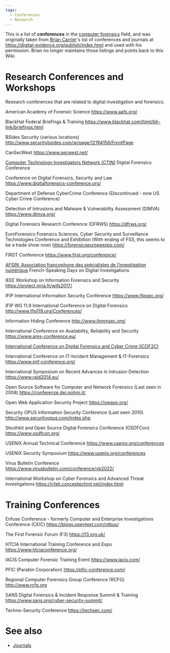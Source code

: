 ```yaml
---
tags:
  - Conferences
  - Research
---
```

This is a list of **conferences** in the [computer forensics](computer_forensics.md)
field, and was originally taken from [Brian Carrier](brian_carrier.md)'s list
of conferences and journals at <https://digital-evidence.org/publish/index.html>
and used with his permission. Brian no longer maintains those listings and
points back to this Wiki.

# Research Conferences and Workshops

Research conferences that are related to digital investigation and forensics.

American Academy of Forensic Science
<https://www.aafs.org/>

BlackHat Federal Briefings & Training
<https://www.blackhat.com/html/bh-link/briefings.html>

BSides Security (various locations)
<http://www.securitybsides.com/w/page/12194156/FrontPage>

CanSecWest
<https://www.secwest.net/>

[Computer Technology Investigators Network (CTIN)](https://ctin.org/) Digital Forensics Conference

Conference on Digital Forensics, Security and Law
<https://www.digitalforensics-conference.org/>

Department of Defense CyberCrime Conference (Discontinued - now US Cyber Crime Conference)

Detection of Intrusions and Malware & Vulnerability Assessment (DIMVA)
<https://www.dimva.org/>

Digital Forensics Research Conference (DFRWS)
<https://dfrws.org/>

EuroForensics Forensics Sciences, Cyber Security and Surveillance Technologies Conference and Exhibition (With ending of FSS, this seems to be a trade show now)
<https://forensicseuropeexpo.com/>

FIRST Conference
<https://www.first.org/conference/>

[AFSIN: Association francophone des spécialistes de l’investigation numérique](https://new.afsin.org/)
French-Speaking Days on Digital Investigations

IEEE Workshop on Information Forensics and Security
<https://project.inria.fr/wifs2017/>

IFIP International Information Security Conference
<https://www.ifipsec.org/>

IFIP WG 11.9 International Conference on Digital Forensics
<http://www.ifip119.org/Conferences/>

Information Hiding Conference
<http://www.ihmmsec.org/>

International Conference on Availability, Reliability and Security
<https://www.ares-conference.eu/>

[International Conference on Digital Forensics and Cyber Crime (ICDF2C)](https://d-forensics.eai-conferences.org/)

International Conference on IT-Incident Management & IT-Forensics
<https://www.imf-conference.org/>

International Symposium on Recent Advances in Intrusion Detection
<https://www.raid2014.eu/>

Open Source Software for Computer and Network Forensics (Last seen in 2008)
<https://conferenze.dei.polimi.it/>

Open Web Application Security Project
<https://owasp.org/>

Security OPUS Information Security Conference (Last seen 2010)
<http://www.securityopus.com/index.php>

Sleuthkit and Open Source Digital Forensics Conference (OSDFCon)
<https://www.osdfcon.org/>

USENIX Annual Technical Conference
<https://www.usenix.org/conferences>

USENIX Security Symposium
<https://www.usenix.org/conferences>

Virus Bulletin Conference
<https://www.virusbulletin.com/conference/vb2022/>

International Workshop on Cyber Forensics and Advanced Threat Investigations
<https://cfati.conceptechint.net/index.html>

# Training Conferences

Enfuse Conference - formerly Computer and Enterprise Investigations Conference (CEIC)
<https://blogs.opentext.com/otbus/>

The First Forensic Forum (F3)
<https://f3.org.uk/>

HTCIA International Training Conference and Expo
<https://www.htciaconference.org/>

IACIS Computer Forensic Training Event
<https://www.iacis.com/>

PFIC (Parabin Corporation)
<https://pfic-conference.com/>

Regional Computer Forensics Group Conference (RCFG)
<http://www.rcfg.org>

SANS Digital Forensics & Incident Response Summit & Training
<https://www.sans.org/cyber-security-summit/>

Techno-Security Conference
<https://techsec.com/>

# See also

* [Journals](journals.md)
